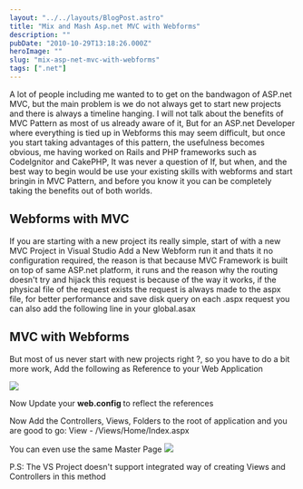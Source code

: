 ```yaml
---
layout: "../../layouts/BlogPost.astro"
title: "Mix and Mash Asp.net MVC with Webforms"
description: ""
pubDate: "2010-10-29T13:18:26.000Z"
heroImage: ""
slug: "mix-asp-net-mvc-with-webforms"
tags: [".net"]
---
```


A lot of people including me wanted to to get on the bandwagon of ASP.net MVC, but the main problem is we do not always get to start new projects and there is always a timeline hanging. I will not talk about the benefits of MVC Pattern as most of us already aware of it, But for an ASP.net Developer where everything is tied up in Webforms this may seem difficult, but once you start taking advantages of this pattern, the usefulness becomes obvious, me having worked on Rails and PHP frameworks such as CodeIgnitor and CakePHP, It was never a question of If, but when, and the best way to begin would be use your existing skills with webforms and start bringin in MVC Pattern, and before you know it you can be completely taking the benefits out of both worlds.

## Webforms with MVC
If you are starting with a new project its really simple, start of with a new MVC Project in Visual Studio Add a New Webform run it and thats it no configuration required, the reason is that because MVC Framework is built on top of same ASP.net platform, it runs and the reason why the routing doesn't try and hijack this request is because of the way it works, if the physical file of the request exists the request is always made to the aspx file, for better performance and save disk query on each .aspx request you can also add the following line in your global.asax

<script src="https://gist.github.com/nareshjois/7896708.js"></script>

## MVC with Webforms
But most of us never start with new projects right ?, so you have to do a bit more work, Add the following as Reference to your Web Application

![](/content/images/2013/Dec/references.png)

Now Update your <b>web.config </b> to reflect the references


Now Add the Controllers, Views, Folders to the root of application and you are good to go:
View - /Views/Home/Index.aspx


You can even use the same Master Page
![](/content/images/2013/Dec/screen1_300x227.png)

P.S: The VS Project doesn't support integrated way of creating Views and Controllers in this method


